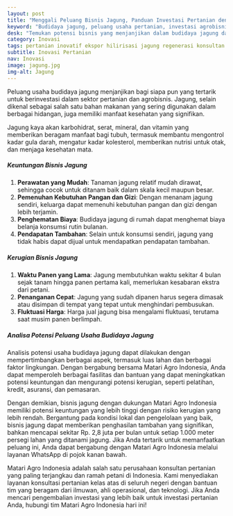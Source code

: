 ```yaml
---
layout: post
title: "Menggali Peluang Bisnis Jagung, Panduan Investasi Pertanian dengan Potensi Keuntungan Tinggi"
keyword: "Budidaya jagung, peluang usaha pertanian, investasi agrobisnis, agen pertanian, matari agro Indonesia"
desk: "Temukan potensi bisnis yang menjanjikan dalam budidaya jagung dan investasi pertanian. Dengan panduan praktis dari Matari Agro Indonesia, Anda dapat memulai usaha pertanian jagung dengan potensi keuntungan yang tinggi"
category: Inovasi
tags: pertanian inovatif ekspor hilirisasi jagung regenerasi konsultan ketahanan pangan
subtitle: Inovasi Pertanian
nav: Inovasi
image: jagung.jpg
img-alt: Jagung
---
```



Peluang usaha budidaya jagung menjanjikan bagi siapa pun yang tertarik untuk berinvestasi dalam sektor pertanian dan agrobisnis. Jagung, selain dikenal sebagai salah satu bahan makanan yang sering digunakan dalam berbagai hidangan, juga memiliki manfaat kesehatan yang signifikan.

Jagung kaya akan karbohidrat, serat, mineral, dan vitamin yang memberikan beragam manfaat bagi tubuh, termasuk membantu mengontrol kadar gula darah, mengatur kadar kolesterol, memberikan nutrisi untuk otak, dan menjaga kesehatan mata.

##### Keuntungan Bisnis Jagung

1. **Perawatan yang Mudah**: Tanaman jagung relatif mudah dirawat, sehingga cocok untuk ditanam baik dalam skala kecil maupun besar.
2. **Pemenuhan Kebutuhan Pangan dan Gizi**: Dengan menanam jagung sendiri, keluarga dapat memenuhi kebutuhan pangan dan gizi dengan lebih terjamin.
3. **Penghematan Biaya**: Budidaya jagung di rumah dapat menghemat biaya belanja konsumsi rutin bulanan.
4. **Pendapatan Tambahan**: Selain untuk konsumsi sendiri, jagung yang tidak habis dapat dijual untuk mendapatkan pendapatan tambahan.

##### Kerugian Bisnis Jagung

1. **Waktu Panen yang Lama**: Jagung membutuhkan waktu sekitar 4 bulan sejak tanam hingga panen pertama kali, memerlukan kesabaran ekstra dari petani.
2. **Penanganan Cepat**: Jagung yang sudah dipanen harus segera dimasak atau disimpan di tempat yang tepat untuk menghindari pembusukan.
3. **Fluktuasi Harga**: Harga jual jagung bisa mengalami fluktuasi, terutama saat musim panen berlimpah.

##### Analisa Potensi Peluang Usaha Budidaya Jagung

Analisis potensi usaha budidaya jagung dapat dilakukan dengan mempertimbangkan berbagai aspek, termasuk luas lahan dan berbagai faktor lingkungan. Dengan bergabung bersama Matari Agro Indonesia, Anda dapat memperoleh berbagai fasilitas dan bantuan yang dapat meningkatkan potensi keuntungan dan mengurangi potensi kerugian, seperti pelatihan, kredit, asuransi, dan pemasaran.

Dengan demikian, bisnis jagung dengan dukungan Matari Agro Indonesia memiliki potensi keuntungan yang lebih tinggi dengan risiko kerugian yang lebih rendah. Bergantung pada kondisi lokal dan pengelolaan yang baik, bisnis jagung dapat memberikan penghasilan tambahan yang signifikan, bahkan mencapai sekitar Rp. 2,8 juta per bulan untuk setiap 1.000 meter persegi lahan yang ditanami jagung. Jika Anda tertarik untuk memanfaatkan peluang ini, Anda dapat bergabung dengan Matari Agro Indonesia melalui layanan WhatsApp di pojok kanan bawah.

Matari Agro Indonesia adalah salah satu perusahaan konsultan pertanian yang paling terjangkau dan ramah petani di Indonesia. Kami menyediakan layanan konsultasi pertanian kelas atas di seluruh negeri dengan bantuan tim yang beragam dari ilmuwan, ahli operasional, dan teknologi. Jika Anda mencari pengembalian investasi yang lebih baik untuk investasi pertanian Anda, hubungi tim Matari Agro Indonesia hari ini!
